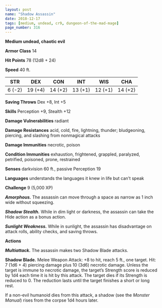 ```yaml
---
layout: post
name: "Shadow Assassin"
date: 2018-12-17
tags: [medium, undead, cr9, dungeon-of-the-mad-mage]
page_number: 316
---
```


**Medium undead, chaotic evil**

**Armor Class** 14

**Hit Points** 78 (12d8 + 24)

**Speed** 40 ft.

|   STR   |   DEX   |   CON   |   INT   |   WIS   |   CHA   |
|:-----:|:-----:|:-----:|:-----:|:-----:|:-----:|
| 6 (-2) | 19 (+4) | 14 (+2) | 13 (+1) | 12 (+1) | 14 (+2) |

**Saving Throws** Dex +8, Int +5

**Skills** Perception +9, Stealth +12

**Damage Vulnerabilities** radiant

**Damage Resistances** acid, cold, fire, lightning, thunder; bludgeoning, piercing, and slashing from nonmagical attacks

**Damage Immunities** necrotic, poison

**Condition Immunities** exhaustion, frightened, grappled, paralyzed, petrified, poisoned, prone, restrained

**Senses** darkvision 60 ft., passive Perception 19

**Languages** understands the languages it knew in life but can’t speak

**Challenge** 9 (5,000 XP)

***Amorphous.*** The assassin can move through a space as narrow as 1 inch wide without squeezing.

***Shadow Stealth.*** While in dim light or darkness, the assassin can take the Hide action as a bonus action.

***Sunlight Weakness.*** While in sunlight, the assassin has disadvantage on attack rolls, ability checks, and saving throws.

**Actions**

***Multiattack.*** The assassin makes two Shadow Blade attacks.

**Shadow Blade.** Melee Weapon Attack: +8 to hit, reach 5 ft., one target. Hit: 7 (1d6 + 4) piercing damage plus 10 (3d6) necrotic damage. Unless the target is immune to necrotic damage, the target’s Strength score is reduced by 1d4 each time it is hit by this attack. The target dies if its Strength is reduced to 0. The reduction lasts until the target finishes a short or long rest.

If a non-evil humanoid dies from this attack, a shadow (see the *Monster Manual*) rises from the corpse 1d4 hours later.